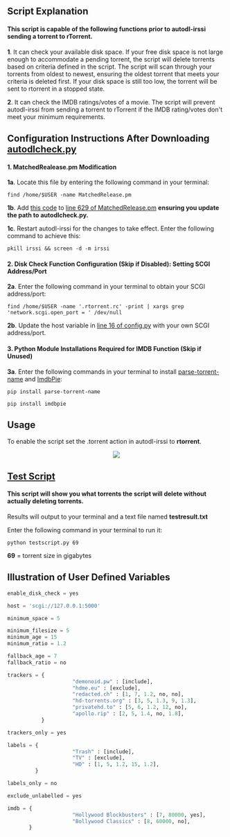 ## Script Explanation

#### This script is capable of the following functions prior to autodl-irssi sending a torrent to rTorrent.

**1**. It can check your available disk space. If your free disk space is not large enough to accommodate a pending torrent, the script will delete torrents based on criteria defined in the script. The script will scan through your torrents from oldest to newest, ensuring the oldest torrent that meets your criteria is deleted first. If your disk space is still too low, the torrent will be sent to rtorrent in a stopped state.	

**2**. It can check the IMDB ratings/votes of a movie. The script will prevent autodl-irssi from sending a torrent to rTorrent if the IMDB rating/votes don't meet your minimum requirements.


## Configuration Instructions After Downloading [autodlcheck.py](https://github.com/GangaBanga/AUTODL-IRSSI-IMDB-DISK-CHECK/blob/master/autodlcheck.py)

####  1. MatchedRealease.pm Modification

**1a**. Locate this file by entering the following command in your terminal:

`find /home/$USER -name MatchedRelease.pm`

**1b**. Add [this code](https://github.com/GangaBanga/AUTODL-IRSSI-IMDB-DISK-CHECK/blob/master/MatchedRelease.pm) to [line 629 of MatchedRelease.pm](https://github.com/autodl-community/autodl-irssi/blob/35957c4258a28d467974c93155a0a1e9a2b599a4/AutodlIrssi/MatchedRelease.pm#L629) **ensuring you update the path to autodlcheck.py.**

**1c**. Restart autodl-irssi for the changes to take effect. Enter the following command to achieve this:

`pkill irssi && screen -d -m irssi`

#### 2. Disk Check Function Configuration (Skip if Disabled): Setting SCGI Address/Port

**2a**. Enter the following command in your terminal to obtain your SCGI address/port:

`find /home/$USER -name '.rtorrent.rc' -print | xargs grep 'network.scgi.open_port = ' /dev/null`

**2b**. Update the host variable in [line 16 of config.py](https://github.com/GangaBanga/AUTODL-IRSSI-IMDB-DISK-CHECK/blob/master/config.py#L16) with your own SCGI address/port.

#### 3. Python Module Installations Required for IMDB Function (Skip if Unused)

**3a**. Enter the following commands in your terminal to install [parse-torrent-name](https://github.com/divijbindlish/parse-torrent-name) and [ImdbPie](https://github.com/richardARPANET/imdb-pie):

`pip install parse-torrent-name`

`pip install imdbpie`

## Usage

To enable the script set the .torrent action in autodl-irssi to **rtorrent**.

<p align="center">
  <img src="https://cdn.pbrd.co/images/HoXZLSN.png">
</p>

## [Test Script](https://github.com/GangaBanga/AUTODL-IRSSI-IMDB-DISK-CHECK/blob/master/testscript.py)

#### This script will show you what torrents the script will delete without actually deleting torrents.

Results will output to your terminal and a text file named **testresult.txt**

Enter the following command in your terminal to run it:

`python testscript.py 69`

**69** = torrent size in gigabytes

## Illustration of User Defined Variables 

```python
enable_disk_check = yes

host = 'scgi://127.0.0.1:5000'

minimum_space = 5

minimum_filesize = 5
minimum_age = 15
minimum_ratio = 1.2

fallback_age = 7
fallback_ratio = no

trackers = {
                     "demonoid.pw" : [include],
                     "hdme.eu" : [exclude],
                     "redacted.ch" : [1, 7, 1.2, no, no],
                     "hd-torrents.org" : [3, 5, 1.3, 9, 1.3],
                     "privatehd.to" : [5, 6, 1.2, 12, no],
                     "apollo.rip" : [2, 5, 1.4, no, 1.8],
           }

trackers_only = yes

labels = {
                     "Trash" : [include],
                     "TV" : [exclude],
                     "HD" : [1, 5, 1.2, 15, 1.2],
         }

labels_only = no

exclude_unlabelled = yes

imdb = {
                     "Hollywood Blockbusters" : [7, 80000, yes],
                     "Bollywood Classics" : [8, 60000, no],               
       }
```
